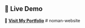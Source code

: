 
## **🚀 Live Demo**  
🔗 **[Visit My Portfolio](https://usmanaziz-designer.netlify.app/)**  #   n o m a n - w e b s i t e  
 